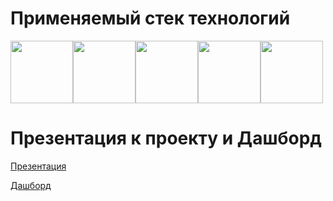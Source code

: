 # Применяемый стек технологий
<div style="display: flex; justify-content: flex-start; align-items: center">
 <img src="https://cdn.icon-icons.com/icons2/2415/PNG/512/python_original_wordmark_logo_icon_146382.png" width="100"/>
 
 <img src="https://upload.wikimedia.org/wikipedia/commons/thumb/e/ed/Pandas_logo.svg/768px-Pandas_logo.svg.png" width="100"/>
 <img src="https://upload.wikimedia.org/wikipedia/commons/thumb/3/31/NumPy_logo_2020.svg/179px-NumPy_logo_2020.svg.png" width="100"/>
 <img src="https://matplotlib.org/3.1.1/_static/logo2_compressed.svg" width="100"/>
  <img src="https://res.cloudinary.com/practicaldev/image/fetch/s--Y4OT-DoX--/c_imagga_scale,f_auto,fl_progressive,h_900,q_auto,w_1600/https://dev-to-uploads.s3.amazonaws.com/uploads/articles/xm36iqima49zxbqsr8ma.jpg" width="100"/>
</div>

# Презентация к проекту и Дашборд
<div align="Left">
<a href="https://disk.yandex.ru/i/vIjXVNTOeYbhrw" target="_blank">Презентация</a>
 
<a href="https://public.tableau.com/app/profile/aleksadr.gofman.shikov/viz/Dasbord_diplom_ya/Dashboard1?publish=yes" target="_blank">Дашборд</a>
</div>
